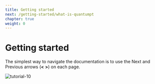 ```yaml
---
title: Getting started
next: /getting-started/what-is-quantumpt
chapter: true
weight: 0
---
```


# Getting started

The simplest way to navigate the documentation is to use the Next and Previous arrows (**<**   **>**) on each page.

![tutorial-10](https://cloud.githubusercontent.com/assets/9877335/25734315/52f730a0-3116-11e7-8cdf-6cab6ed15123.png?classes=shadow)
